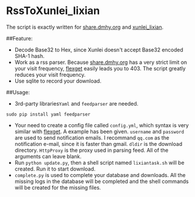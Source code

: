 # RssToXunlei_lixian
The script is exactly written for [share.dmhy.org](http://share.dmhy.org) and [xunlei_lixian](https://github.com/iambus/xunlei-lixian).

##Feature:
- Decode Base32 to Hex, since Xunlei doesn't accept Base32 encoded SHA-1 hash.
- Work as a rss parser. Because [share.dmhy.org](http://share.dmhy.org) has a very strict limit on your visit frequency, [flexget](http://flexget.com)  easily leads you to 403. The script greatly reduces your visit frequency.
- Use sqlite to record your download.

##Usage:
- 3rd-party libraries`Yaml` and `feedparser` are needed.
```
sudo pip install yaml feedparser
```
- Your need to create a config file called `config.yml`, which syntax is very similar with [flexget](http://flexget.com). A example has been given. `username` and `password` are used to send notification emails. I recommand `qq.com` as the notification e-mail, since it is faster than gmail. `dldir` is the download directory. `HttpProxy` is the proxy used in parsing feed. All of the arguments can leave blank.
- Run `python update.py`, then a shell script named `lixiantask.sh` will be created. Run it to start download.
- `complete.py` is used to complete your database and downloads. All the missing logs in the database will be completed and the shell commands will be created for the missing files.
